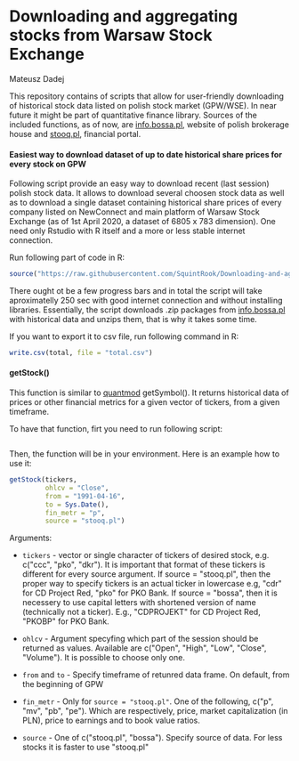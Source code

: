 Downloading and aggregating stocks from Warsaw Stock Exchange
================
Mateusz Dadej

This repository contains of scripts that allow for user-friendly downloading of historical stock data listed on polish stock market (GPW/WSE). In near future it might be part of quantitative finance library. Sources of the included functions, as of now, are [info.bossa.pl](https://info.bossa.pl/notowania/metastock/), website of polish brokerage house and [stooq.pl](https://stooq.com/), financial portal.

#### Easiest way to download dataset of up to date historical share prices for every stock on GPW

Following script provide an easy way to download recent (last session) polish stock data. It allows to download several choosen stock data as well as to download a single dataset containing historical share prices of every company listed on NewConnect and main platform of Warsaw Stock Exchange (as of 1st April 2020, a dataset of 6805 x 783 dimension). One need only Rstudio with R itself and a more or less stable internet connection. 

Run following part of code in R:
```R
source("https://raw.githubusercontent.com/SquintRook/Downloading-and-aggregating-stocks/master/every_stock.R")
```
There ought ot be a few progress bars and in total the script will take aproximatelly 250 sec with good internet connection and without installing libraries. Essentially, the script downloads .zip packages from [info.bossa.pl](https://info.bossa.pl/notowania/metastock/) with historical data and unzips them, that is why it takes some time.

If you want to export it to csv file, run following command in R:
```R
write.csv(total, file = "total.csv")
```

#### getStock() 

This function is similar to [quantmod](https://cran.r-project.org/web/packages/quantmod/quantmod.pdf) getSymbol(). It returns historical data of prices or other financial metrics for a given vector of tickers, from a given timeframe.

To have that function, firt you need to run following script:
```R

```
Then, the function will be in your environment. Here is an example how to use it:

```R
getStock(tickers, 
         ohlcv = "Close", 
         from = "1991-04-16", 
         to = Sys.Date(), 
         fin_metr = "p",         
         source = "stooq.pl")
```

Arguments:

* `tickers` - vector or single character of tickers of desired stock, e.g. c("ccc", "pko", "dkr"). It is important that format of these tickers is different for every source argument. If source = "stooq.pl", then the proper way to specify tickers is an actual ticker in lowercase e.g, "cdr" for CD Project Red, "pko" for PKO Bank. If source = "bossa", then it is necessery to use capital letters with shortened version of name (technically not a ticker). E.g., "CDPROJEKT" for CD Project Red, "PKOBP" for PKO Bank. 
 
* `ohlcv` - Argument specyfing which part of the session should be returned as values. Available are c("Open", "High", "Low", "Close", "Volume"). It is possible to choose only one. 

* `from` and `to` - Specify timeframe of retunred data frame. On default, from the beginning of GPW

* `fin_metr` - Only for `source = "stooq.pl"`. One of the following, c("p", "mv", "pb", "pe"). Which are respectively, price, market capitalization (in PLN), price to earnings and to book value ratios.

* `source` - One of c("stooq.pl", "bossa"). Specify source of data. For less stocks it is faster to use "stooq.pl"

